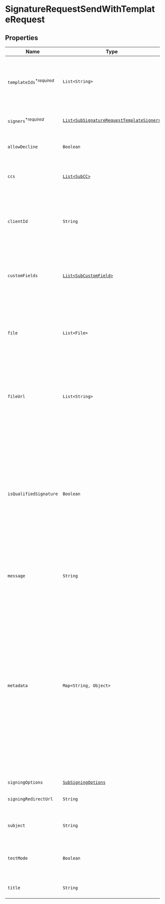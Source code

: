 

# SignatureRequestSendWithTemplateRequest



## Properties

Name | Type | Description | Notes
------------ | ------------- | ------------- | -------------
| `templateIds`<sup>*_required_</sup> | ```List<String>``` |  Use `template_ids` to create a SignatureRequest from one or more templates, in the order in which the template will be used.  |  |
| `signers`<sup>*_required_</sup> | [```List<SubSignatureRequestTemplateSigner>```](SubSignatureRequestTemplateSigner.md) |  Add Signers to your Templated-based Signature Request.  |  |
| `allowDecline` | ```Boolean``` |  Allows signers to decline to sign a document if `true`. Defaults to `false`.  |  |
| `ccs` | [```List<SubCC>```](SubCC.md) |  Add CC email recipients. Required when a CC role exists for the Template.  |  |
| `clientId` | ```String``` |  Client id of the app to associate with the signature request. Used to apply the branding and callback url defined for the app.  |  |
| `customFields` | [```List<SubCustomField>```](SubCustomField.md) |  An array defining values and options for custom fields. Required when a custom field exists in the Template.  |  |
| `file` | ```List<File>``` |  Use `file[]` to indicate the uploaded file(s) to send for signature.<br><br>This endpoint requires either **file** or **file_url[]**, but not both.  |  |
| `fileUrl` | ```List<String>``` |  Use `file_url[]` to have HelloSign download the file(s) to send for signature.<br><br>This endpoint requires either **file** or **file_url[]**, but not both.  |  |
| `isQualifiedSignature` | ```Boolean``` |  Send with a value of `true` if you wish to enable [Qualified Electronic Signatures](https://www.hellosign.com/features/qualified-electronic-signatures) (QES), which requires a face-to-face call to verify the signer&#39;s identity.&lt;br&gt;<br>**Note**: QES is only available on the Premium API plan as an add-on purchase. Cannot be used in `test_mode`. Only works on requests with one signer.  |  |
| `message` | ```String``` |  The custom message in the email that will be sent to the signers.  |  |
| `metadata` | ```Map<String, Object>``` |  Key-value data that should be attached to the signature request. This metadata is included in all API responses and events involving the signature request. For example, use the metadata field to store a signer&#39;s order number for look up when receiving events for the signature request.<br><br>Each request can include up to 10 metadata keys (or 50 nested metadata keys), with key names up to 40 characters long and values up to 1000 characters long.  |  |
| `signingOptions` | [```SubSigningOptions```](SubSigningOptions.md) |    |  |
| `signingRedirectUrl` | ```String``` |  The URL you want signers redirected to after they successfully sign.  |  |
| `subject` | ```String``` |  The subject in the email that will be sent to the signers.  |  |
| `testMode` | ```Boolean``` |  Whether this is a test, the signature request will not be legally binding if set to `true`. Defaults to `false`.  |  |
| `title` | ```String``` |  The title you want to assign to the SignatureRequest.  |  |



